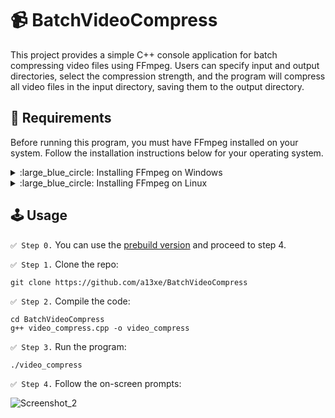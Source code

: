 :video_camera: BatchVideoCompress
==================================================================================================================================================================================================================


This project provides a simple C++ console application for batch compressing video files using FFmpeg. 
Users can specify input and output directories, select the compression strength, and the program will compress all video files in the input directory, saving them to the output directory.


:toolbox: Requirements
------------------------------------------------------------------------------------------------------------------------------------------------------------------------------------------------------------------


Before running this program, you must have FFmpeg installed on your system. 
Follow the installation instructions below for your operating system.

<!-- 
WINDOWS FFMPEG INSTALLATION
============================================================================================
-->
<details>
  <summary> :large_blue_circle: Installing FFmpeg on Windows </summary>
  <br>
  
`✅ Step 1.` Download FFmpeg: [direct download link](https://github.com/BtbN/FFmpeg-Builds/releases/download/latest/ffmpeg-master-latest-win64-gpl.zip).

`✅ Step 2.` Extract the downloaded ZIP file to desired location on your PC, such as `C:\Program Files\FFmpeg`

`✅ Step 3.` Press 'Win + R' and type:
```
SystemPropertiesAdvanced
```
   - Click 'Environment Variables...' button.
   - Under 'System variables', find and select 'Path', then click 'Edit'.
   - Click 'New' and add the path to the FFmpeg `bin` directory, e.g. `C:\Program File\FFmpeg\bin`
   - Click 'OK' to close all dialogs.

`✅ Step 4.` To verify the installation open CMD and type
```
ffmpeg -version
```
   
</details>

<!-- 
LINUX FFMPEG INSTALLATION
============================================================================================
-->
<details>
  <summary> :large_blue_circle: Installing FFmpeg on Linux </summary>
  <br>
  
`✅ Step 1.` Open your terminal and run:
```
sudo apt update
sudo apt install ffmpeg
```
`✅ Step 2.` Verify the installation:
```
ffmpeg -version
```

</details>


:joystick: Usage
------------------------------------------------------------------------------------------------------------------------------------------------------------------------------------------------------------------


`✅ Step 0.` You can use the [prebuild version](https://github.com/a13xe/BatchVideoCompress/releases/download/v1.0.0/video_compress.exe) and proceed to step 4.

`✅ Step 1.` Clone the repo:
```
git clone https://github.com/a13xe/BatchVideoCompress
```
   
`✅ Step 2.` Compile the code:
```
cd BatchVideoCompress
g++ video_compress.cpp -o video_compress
```

`✅ Step 3.` Run the program:
```
./video_compress
```

`✅ Step 4.` Follow the on-screen prompts:

![Screenshot_2](https://github.com/a13xe/BatchVideoCompress/assets/77492646/18570a39-45d1-439a-ab75-abfe22b9b820)

